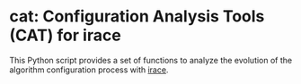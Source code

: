 # cat: Configuration Analysis Tools (CAT) for irace

This Python script provides a set of functions to analyze the evolution of the algorithm configuration process with [irace](http://iridia.ulb.ac.be/irace).
